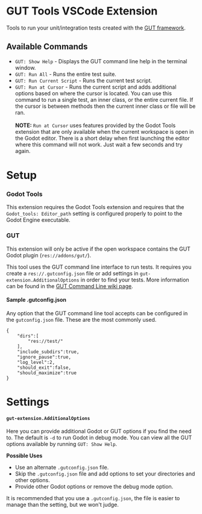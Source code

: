# GUT Tools VSCode Extension
Tools to run your unit/integration tests created with the [GUT framework](https://github.com/bitwes/Gut/).

## Available Commands
* `GUT: Show Help` - Displays the GUT command line help in the terminal window.
* `GUT: Run All` - Runs the entire test suite.
* `GUT: Run Current Script` - Runs the current test script.
* `GUT: Run at Cursor` - Runs the current script and adds additional options based on where the cursor is located.  You can use this command to run a single test, an inner class, or the entire current file.  If the cursor is between methods then the current inner class or file will be ran.<br/><br/>
__NOTE:__ `Run at Cursor` uses features provided by the Godot Tools extension that are only available when the current workspace is open in the Godot editor.  There is a short delay when first launching the editor where this command will not work.  Just wait a few seconds and try again.

# Setup
### Godot Tools
This extension requires the Godot Tools extension and requires that the `Godot_tools: Editor_path` setting is configured properly to point to the Godot Engine executable.

### GUT
This extension will only be active if the open workspace contains the GUT Godot plugin (`res://addons/gut/`).

This tool uses the GUT command line interface to run tests.  It requires you create a `res://.gutconfig.json` file or add settings in `gut-extension.AdditionalOptions` in order to find your tests.  More information can be found in the [GUT Command Line wiki page](https://github.com/bitwes/Gut/wiki/Command-Line).

#### Sample .gutconfig.json
Any option that the GUT command line tool accepts can be configured in the `gutconfig.json` file.  These are the most commonly used.
```
{
    "dirs":[
        "res://test/"
    ],
    "include_subdirs":true,
    "ignore_pause":true,
    "log_level":2,
    "should_exit":false,
    "should_maximize":true
}
```

# Settings
#### `gut-extension.AdditionalOptions`
 Here you can provide additional Godot or GUT options if you find the need to.  The default is `-d` to run Godot in debug mode.  You can view all the GUT options available by running `GUT: Show Help`.

__Possible Uses__
 * Use an alternate `.gutconfig.json` file.
 * Skip the `.gutconfig.json` file and add options to set your directories and other options.  
 * Provide other Godot options or remove the debug mode option.
 
 It is recommended that you use a `.gutconfig.json`, the file is easier to manage than the setting, but we won't judge.
